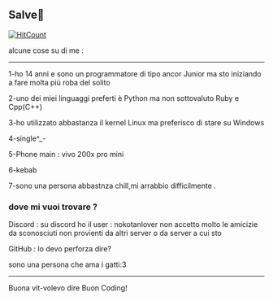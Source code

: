 ## Salve👋

 [![HitCount](https://hits.dwyl.com/Cat-gawr/Cat-gawr.svg?style=flat-square)](http://hits.dwyl.com/Cat-gawr/Cat-gawr)


alcune cose su di me : 

------------------------------------------------------

1-ho 14 anni e sono un programmatore di tipo ancor Junior ma sto iniziando a fare molta più roba del solito

2-uno dei miei linguaggi preferti è Python ma non sottovaluto Ruby e Cpp(C++)

3-ho utilizzato abbastanza il kernel Linux ma preferisco di stare su Windows

4-single^_-

5-Phone main : vivo 200x pro mini

6-kebab

7-sono una persona abbastnza chill,mi arrabbio difficilmente .




### dove mi vuoi trovare ?

Discord : su discord ho il user : nokotanlover
non accetto molto le amicizie da sconosciuti non provienti da altri server o da server a cui sto 

GitHub  : lo devo perforza dire?

sono una persona che ama i gatti:3

------------------------------------------------------


Buona vit-volevo dire Buon Coding!
